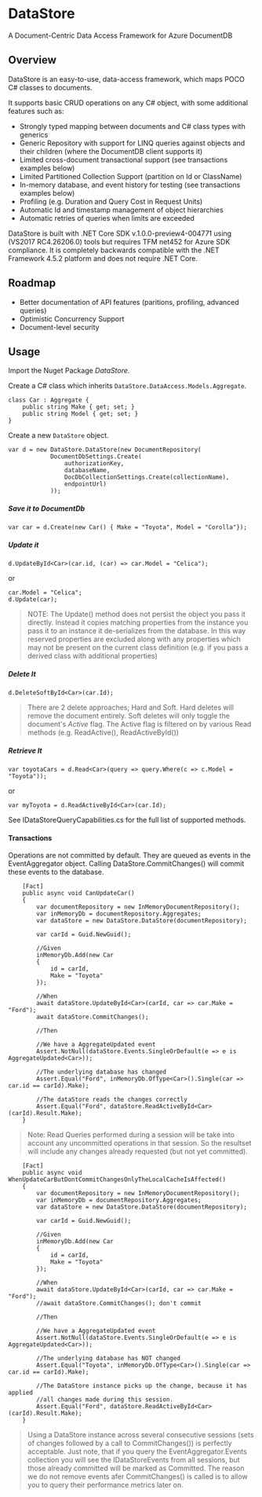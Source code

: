 # DataStore

A Document-Centric Data Access Framework for Azure DocumentDB

## Overview

DataStore is an easy-to-use, data-access framework, which maps POCO C# classes to documents.

It supports basic CRUD operations on any C# object, with some additional features such as:

* Strongly typed mapping between documents and C# class types with generics
* Generic Repository with support for LINQ queries against objects and their children (where the DocumentDB client supports it)
* Limited cross-document transactional support (see transactions examples below)
* Limited Partitioned Collection Support (partition on Id or ClassName)
* In-memory database, and event history for testing (see transactions examples below)
* Profiling (e.g. Duration and Query Cost in Request Units)
* Automatic Id and timestamp management of object hierarchies 
* Automatic retries of queries when limits are exceeded

DataStore is built with .NET Core SDK v.1.0.0-preview4-004771 using (VS2017 RC4.26206.0) tools but requires TFM net452 for Azure SDK compliance.
It is completely backwards compatible with the .NET Framework 4.5.2 platform and does not require .NET Core.

## Roadmap

* Better documentation of API features (paritions, profiling, advanced queries)
* Optimistic Concurrency Support
* Document-level security

## Usage

Import the Nuget Package *DataStore*.

Create a C# class which inherits `DataStore.DataAccess.Models.Aggregate`.
```
class Car : Aggregate {
	public string Make { get; set; }
	public string Model { get; set; }
}
```
Create a new `DataStore` object.
```
var d = new DataStore.DataStore(new DocumentRepository(
			DocumentDbSettings.Create(
				authorizationKey, 
				databaseName, 
				DocDbCollectionSettings.Create(collectionName), 
				endpointUrl)
			));
```
##### Save it to DocumentDb

`var car = d.Create(new Car() { Make = "Toyota", Model = "Corolla"});`

##### Update it 

`d.UpdateById<Car>(car.id, (car) => car.Model = "Celica");`

or
```
car.Model = "Celica";
d.Update(car);
```
> NOTE: The Update() method does not persist the object you pass it directly.
> Instead it copies matching properties from the instance you pass it to an instance 
> it de-serializes from the database. In this way reserved properties are excluded along
> with any properties which may not be present on the current class definition (e.g. if you
> pass a derived class with additional properties)

##### Delete It

`d.DeleteSoftById<Car>(car.Id);`

> There are 2 delete approaches; Hard and Soft. Hard deletes will remove the document entirely.
> Soft deletes will only toggle the document's *Active* flag. The Active flag is filtered on
> by various Read methods (e.g. ReadActive(), ReadActiveById())

##### Retrieve It

`var toyotaCars = d.Read<Car>(query => query.Where(c => c.Model = "Toyota"));`

or

`var myToyota = d.ReadActiveById<Car>(car.Id);`

See IDataStoreQueryCapabilities.cs for the full list of supported methods.

#### Transactions

Operations are not committed by default.
They are queued as events in the EventAggregator object.
Calling DataStore.CommitChanges() will commit these events to the database.

```    
	[Fact]
    public async void CanUpdateCar()
    {
        var documentRepository = new InMemoryDocumentRepository();
        var inMemoryDb = documentRepository.Aggregates;
        var dataStore = new DataStore.DataStore(documentRepository);

        var carId = Guid.NewGuid();

        //Given
        inMemoryDb.Add(new Car
        {
            id = carId,
            Make = "Toyota"
        });

        //When
        await dataStore.UpdateById<Car>(carId, car => car.Make = "Ford");
        await dataStore.CommitChanges();

        //Then 

        //We have a AggregateUpdated event
        Assert.NotNull(dataStore.Events.SingleOrDefault(e => e is AggregateUpdated<Car>));

        //The underlying database has changed
        Assert.Equal("Ford", inMemoryDb.OfType<Car>().Single(car => car.id == carId).Make);

        //The dataStore reads the changes correctly
        Assert.Equal("Ford", dataStore.ReadActiveById<Car>(carId).Result.Make);
    }
```
> Note: Read Queries performed during a session will be take into account any uncommitted operations in that session.
> So the resultset will include any changes already requested (but not yet committed).

```
    [Fact]
    public async void WhenUpdateCarButDontCommitChangesOnlyTheLocalCacheIsAffected()
    {
        var documentRepository = new InMemoryDocumentRepository();
        var inMemoryDb = documentRepository.Aggregates;
        var dataStore = new DataStore.DataStore(documentRepository);

        var carId = Guid.NewGuid();

        //Given
        inMemoryDb.Add(new Car
        {
            id = carId,
            Make = "Toyota"
        });

        //When
        await dataStore.UpdateById<Car>(carId, car => car.Make = "Ford");
        //await dataStore.CommitChanges(); don't commit

        //Then 

        //We have a AggregateUpdated event
        Assert.NotNull(dataStore.Events.SingleOrDefault(e => e is AggregateUpdated<Car>));

        //The underlying database has NOT changed
        Assert.Equal("Toyota", inMemoryDb.OfType<Car>().Single(car => car.id == carId).Make);

        //The DataStore instance picks up the change, because it has applied
        //all changes made during this session.
        Assert.Equal("Ford", dataStore.ReadActiveById<Car>(carId).Result.Make);
    }
```

> Using a DataStore instance across several consecutive sessions (sets of changes followed by a call to CommitChanges()) 
> is perfectly acceptable. Just note, that if you query the EventAggregator.Events collection you will see the IDataStoreEvents
> from all sessions, but those already committed will be marked as Committed. The reason we do not remove events afer CommitChanges()
> is called is to allow you to query their performance metrics later on.

